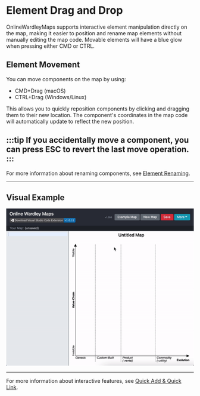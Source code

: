# Element Drag and Drop

OnlineWardleyMaps supports interactive element manipulation directly on the map, making it easier to position and rename map elements without manually editing the map code.  Movable elements will have a blue glow when pressing either CMD or CTRL.

## Element Movement

You can move components on the map by using:
- CMD+Drag (macOS)
- CTRL+Drag (Windows/Linux)

This allows you to quickly reposition components by clicking and dragging them to their new location. The component's coordinates in the map code will automatically update to reflect the new position.

:::tip
If you accidentally move a component, you can press ESC to revert the last move operation.
:::
---

For more information about renaming components, see [Element Renaming](./element-renaming.md).

---

## Visual Example

![Quick Add and Quick Link](/img/qol-may-2021.gif)

---

For more information about interactive features, see [Quick Add & Quick Link](./features-quick-add-link.md).
